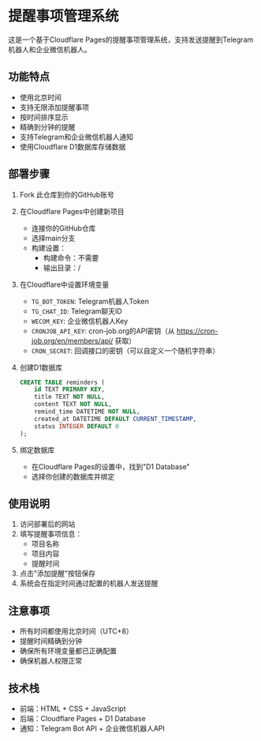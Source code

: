 # 提醒事项管理系统

这是一个基于Cloudflare Pages的提醒事项管理系统，支持发送提醒到Telegram机器人和企业微信机器人。

## 功能特点

- 使用北京时间
- 支持无限添加提醒事项
- 按时间排序显示
- 精确到分钟的提醒
- 支持Telegram和企业微信机器人通知
- 使用Cloudflare D1数据库存储数据

## 部署步骤

1. Fork 此仓库到你的GitHub账号

2. 在Cloudflare Pages中创建新项目
   - 连接你的GitHub仓库
   - 选择main分支
   - 构建设置：
     - 构建命令：不需要
     - 输出目录：/

3. 在Cloudflare中设置环境变量
   - `TG_BOT_TOKEN`: Telegram机器人Token
   - `TG_CHAT_ID`: Telegram聊天ID
   - `WECOM_KEY`: 企业微信机器人Key
   - `CRONJOB_API_KEY`: cron-job.org的API密钥（从 https://cron-job.org/en/members/api/ 获取）
   - `CRON_SECRET`: 回调接口的密钥（可以自定义一个随机字符串）

4. 创建D1数据库
   ```sql
   CREATE TABLE reminders (
       id TEXT PRIMARY KEY,
       title TEXT NOT NULL,
       content TEXT NOT NULL,
       remind_time DATETIME NOT NULL,
       created_at DATETIME DEFAULT CURRENT_TIMESTAMP,
       status INTEGER DEFAULT 0
   );
   ```

5. 绑定数据库
   - 在Cloudflare Pages的设置中，找到"D1 Database"
   - 选择你创建的数据库并绑定

## 使用说明

1. 访问部署后的网站
2. 填写提醒事项信息：
   - 项目名称
   - 项目内容
   - 提醒时间
3. 点击"添加提醒"按钮保存
4. 系统会在指定时间通过配置的机器人发送提醒

## 注意事项

- 所有时间都使用北京时间（UTC+8）
- 提醒时间精确到分钟
- 确保所有环境变量都已正确配置
- 确保机器人权限正常

## 技术栈

- 前端：HTML + CSS + JavaScript
- 后端：Cloudflare Pages + D1 Database
- 通知：Telegram Bot API + 企业微信机器人API 
